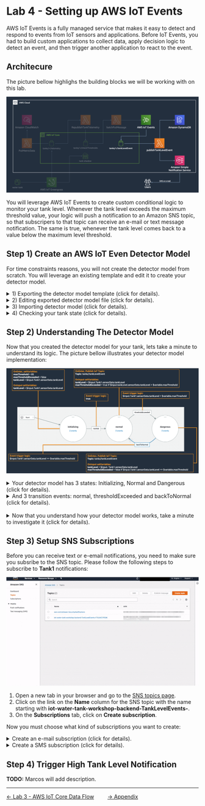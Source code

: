 # Lab 4 - Setting up AWS IoT Events

AWS IoT Events is a fully managed service that makes it easy to detect and respond to events from IoT sensors and applications. Before IoT Events, you had to build custom applications to collect data, apply decision logic to detect an event, and then trigger another application to react to the event. 

## Architecure

The picture bellow highlighs the building blocks we will be working with on this lab.

![](../imgs/lab4/fig1.png)

You will leverage AWS IoT Events to create custom conditional logic to monitor your tank level. Whenever the tank level exceeds the maximum threshold value, your logic will push a notification to an Amazon SNS topic, so that subscripers to that topic can receive an e-mail or text message notification. The same is true, whenever the tank level comes back to a value below the maximum level threshold.

## Step 1) Create an AWS IoT Even Detector Model

For time constraints reasons, you will not create the detector model from scratch. You will leverage an existing template and edit it to create your detector model.

<details>
    <summary>1) Exporting the detector model template (click for details).</summary>

![](../imgs/lab4/fig2.gif)
1. Open a new tab in your browser and go to the [IoT Events Detector models page](https://us-east-1.console.aws.amazon.com/iotevents/home?region=us-east-1#/detectormodel).
2. On the **Detector models** table, click the radio button to the left of the **TankLevelThresholds** detector model and then click **Actions**>**Export detector model**.
3. A pop up dialog will show up, click **Export** and save it as a file on your computer and close the pop up dialog.
</details>

<details>
    <summary>2) Editing exported detector model file (click for details).</summary>

![](../imgs/lab4/fig3.gif)

1. Open the file, replace every occurence of **input.tankLevel** for **input.Tank1** and save it.

> **Note:** For documentation purpose, we will assume you are monitoring **Tank1**. If you are using another tank, please use your tank name. For example, if you are working on **Tank2**, you will replace every occurence of **input.tankLevel** for **input.Tank2**.
</details>

<details>
    <summary>3) Importing detector model (click for details).</summary>

> **Note:** For documentation purpose, we will assume you are monitoring **Tank1**. If you are using another tank, please replace any occurances of **Tank1** by your tank name.

![](../imgs/lab4/fig4.gif)

1. Go back to the [IoT Events Detector models page](https://us-east-1.console.aws.amazon.com/iotevents/home?region=us-east-1#/detectormodel). On the **Detector models** table, click **Actions**>**Import detector model**
2. A pop up dialog will show up, click **Import**, select the file you edited and click open.
3. On the top right corner of the screen, click **Publish**.
4. A pop up dialog will open. Change the **Detector model name** from TankLevelThresholds to **Tank1** and click **Save and publish**.
5. On the top right corner of the screen, click **Publish**. You will be redirected to the main detector models screen.
</details>

<details>
    <summary>4) Checking your tank state (click for details).</summary>

> **Note:** For documentation purpose, we will assume you are monitoring **Tank1**. If you are using another tank, please click on the appropriate tank link.
> 

![](../imgs/lab4/fig5.gif)

1. On the **Detector models** table, click on **Tank1** link on the **Name** column.
2. On the **Detectors** panel, you should see your tank state up in up to 15 seconds.
3. Click on **Tank1** under the **Key value** column. You will then be able to see more information about your tank on the **Variables** panel.
</details>


## Step 2) Understanding The Detector Model
Now that you created the detector model for your tank, lets take a minute to understand its logic. The picture bellow illustrates your detector model implementation:

![](../imgs/lab4/fig6.png)

<details>
    <summary>Your detector model has 3 states: Initializing, Normal and Dangerous (click for details).</summary>

1. **Initializing:** After you publish your detector mode, whenever it receives the first input data, it will go to the initializing state. The state has 2 events:
   1. **OnEnter:** Whenever the detector model enters this state, it initializes the following variables:
      1. **maxThreshold:** set to 85(%).
      2. **maxThresholdExceeded:** set to false.
      3. **tankLevel:** set to whatever tankLevel we are receiving as input from the tank.
   2. **OnIput:** Whenever we are on that state and receive new inputs, we set the **tankLevel** variable to the value we are receiving from the tank.
2. **Normal:** This is the state that the water tank should be whenever its **tankLevel** is not greater than **maxThreshold** (85%). This state has 3 events:
   1. **OnEnter:** Whenever we enter the into the normal state coming from the dangerous state (not the initializing state), we publish a message into **tanks/Tank1/tankLevelEvent** so that we can record that event into DynamoDB and send an SNS notification for subscribed users.
   2. **OnInput:** Whenever we receive new data from the tanks, we set the following variables:
      1. **tankLevel:** set to whatever tankLevel we are receiving as input from the tank.
      2. **maxThresholdExceeded:** set to true if the tank level that we are receiving from the water tank is greater than **maxThreshold** (85%). Otherwise we set it to false.
3. **Dangerous:** This is the state that the water tank should be whenever its **tankLevel** is greater than **maxThreshold** (85%). This state has 3 events:
   1. **OnEnter:** Every single time we enter this state, we publish a message into **tanks/Tank1/tankLevelEvent** so that we can record that event into DynamoDB and send an SNS notification for subscribed users.
   2. **OnInput:** Whenever we receive new data from the tanks, we set the following variables:
      1. **tankLevel:** set to whatever tankLevel we are receiving as input from the tank.
      2. **maxThresholdExceeded:** set to false if the tank level that we are receiving from the water tank is less than or equal to **maxThreshold** (85%). Otherwise we set it to false.
</details>
<details>
    <summary>And 3 transition events: normal, thresholdExceeded and backToNormal (click for details).</summary>

1. **normal**: Whenever we enter the **Initializing** state, we will initialize the variables and always transition to the **Normal** state.
2. **thresholdExceeded:** While in the **Normal** state, whenever the **thresholdExceeded** variable is **true**, we move into the **Dangerous** state.
3. **backToNormal:** While in the **Dangerous** state, whenever the **thresholdExceeded** variable is **false**, we move into the **Normal** state.
</details>

<br/>


<details>
   <summary>Now that you understand how your detector model works, take a minute to investigate it (click for details).</summary>

   > **Note:** For documentation purpose, we will assume you are monitoring **Tank1**. If you are using another tank, please click on the respective tank link.

   ![](../imgs/lab4/fig7.gif)

   1. Open a new tab in your browser and go to the [IoT Events Detector models page](https://us-east-1.console.aws.amazon.com/iotevents/home?region=us-east-1#/detectormodel).
   2. Click **Tank1** on the Name colum and then click **Edit** on the top right.
   3. You should be able to cick the states and transition events and inspect the actions on the form on the right.
   4. When you are done, click on the menu item on the top left and then **Detector models** to make sure you don't apply any changes to your model.
</details>



## Step 3) Setup SNS Subscriptions

Before you can receive text or e-email notifications, you need to make sure you subsribe to the SNS topic. Please follow the following steps to subscribe to **Tank1** notifications:

![](../imgs/lab4/fig8.gif)

1. Open a new tab in your browser and go to the [SNS topics page](https://console.aws.amazon.com/sns/v3/home?region=us-east-1#/topics).
2. Click on the link on the **Name** column for the SNS topic with the name starting with **iot-water-tank-workshop-backend-TankLevelEvents-**.
3. On the **Subscriptions** tab, click on **Create subscription**.

Now you must choose what kind of subscriptions you want to create:

<details>
   <summary>Create an e-mail subscription (click for details).</summary>

   > **Note:** For documentation purpose, we will assume you are monitoring **Tank1**. If you are using another tank, please use your tank name.

   1. On the **Protocol** field, select **Email.**.
   2. On the **Endpoint** field, type a valid e-mail that you can access during this lab.
   3. Since this SNS topic will receive notifications for all the water tanks on this workshops, you want to use a subscription filter polict, so you only receive notifications for Tank1. In order to do that, expand the **Subscription filter policy** panel and type the text bellow on the **JSON editor**:
   ```json
   {
     "tankId": ["Tank1"]
   }
   ```
   4. Click **Create subscription**.
   5. <details>
         <summary>Make sure you check your e-mail and confirm the subscription (click for details).</summary>

         ![](../imgs/lab4/fig9.gif)

         1. Your subscription will show up the a **Pending confirmation** status. To confirm the subscription, check your email inbox for an email from **AWS Notifications** with the title **AWS Notification - Subscription Confirmation**.
         2. Open that e-mail and click on the **Confirm subscription** link. You should see a web page saying **Subscription confirmed!**.
         3. Get back to the aws console listing all the subscriptions and refresh the page on your browser. Your subscruptions should now show a **Confirmed** status.
      </details>
</details>
   
<details>
   <summary>Create a SMS subscription (click for details).</summary>

   ![](../imgs/lab4/fig10.gif)

   > **Note:** For documentation purpose, we will assume you are monitoring **Tank1**. If you are using another tank, please use your tank name.

   1. On the **Subscriptions** tab, click on **Create subscription**.
   2. On the **Protocol** field, select **SMS.**.
   3. On the **Endpoint** field, type a valid mobile number that can receive notifications from Amazon SNS.
   4. Since this SNS topic will receive notifications for all the water tanks on this workshops, you want to use a subscription filter polict, so you only receive notifications for Tank1. In order to do that, expand the **Subscription filter policy** panel and type the text bellow on the **JSON editor**:
   ```json
   {
   "tankId": ["Tank1"]
   }
   ```
   5. Click **Create subscription**.
</details>

## Step 4) Trigger High Tank Level Notification
**TODO:** Marcos will add description.


---
[<- Lab 3 - AWS IoT Core Data Flow](3-iot-core-data-flow.md)&nbsp;&nbsp;&nbsp;&nbsp;&nbsp;&nbsp;&nbsp;&nbsp;&nbsp;[-> Appendix](../appendix/appendix.md)
